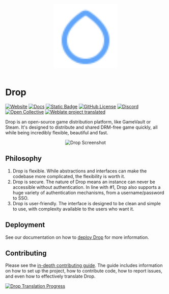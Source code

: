 <div align="center">
<img src="https://raw.githubusercontent.com/Drop-OSS/media-sources/refs/heads/main/drop.svg" width="200rem"/>
</div>
<br/>

# Drop

[![Website](https://img.shields.io/badge/website-000000?style=for-the-badge&logo=About.me&logoColor=white)](https://droposs.org)
[![Docs](https://img.shields.io/badge/DOCS-black?style=for-the-badge&logo=docusaurus)](https://docs.droposs.org/)
[![Static Badge](https://img.shields.io/badge/FORUM-blue?style=for-the-badge)](https://forum.droposs.org)
[![GitHub License](https://img.shields.io/badge/AGPL--3.0-red?style=for-the-badge)](LICENSE)
[![Discord](https://img.shields.io/badge/Discord-5865F2?style=for-the-badge&logo=discord&logoColor=white)](https://discord.gg/ACq4qZp4a9)
[![Open Collective](https://img.shields.io/badge/OpenCollective-1F87FF?style=for-the-badge&logo=OpenCollective&logoColor=white)](https://opencollective.com/drop-oss)
[![Weblate project translated](https://img.shields.io/weblate/progress/drop?server=https%3A%2F%2Ftranslate.droposs.org&style=for-the-badge&logo=weblate)
](https://translate.droposs.org/engage/drop/)

Drop is an open-source game distribution platform, like GameVault or Steam. It's designed to distribute and shared DRM-free game quickly, all while being incredibly flexible, beautiful and fast.

<div align="center">
<img src="https://droposs.org/_ipx/f_webp&q_80/images/carousel/store.png" alt="Drop Screenshot" width="900rem"/>
</div>

## Philosophy

1. Drop is flexible. While abstractions and interfaces can make the codebase more complicated, the flexibility is worth it.
2. Drop is secure. The nature of Drop means an instance can never be accessible without authentication. In line with #1, Drop also supports a huge variety of authentication mechanisms, from a username/password to SSO.
3. Drop is user-friendly. The interface is designed to be clean and simple to use, with complexity available to the users who want it.

## Deployment

See our documentation on how to [deploy Drop](https://docs.droposs.org/docs/guides/quickstart) for more information.

## Contributing

Please see the [in-depth contributing guide](CONTRIBUTING.md). The guide includes information on how to set up the project, how to contribute code, how to report issues, and even how to effectively translate Drop.

[![Drop Translation Progress](https://translate.droposs.org/widget/drop/horizontal-auto.svg)](https://translate.droposs.org/engage/drop/)
